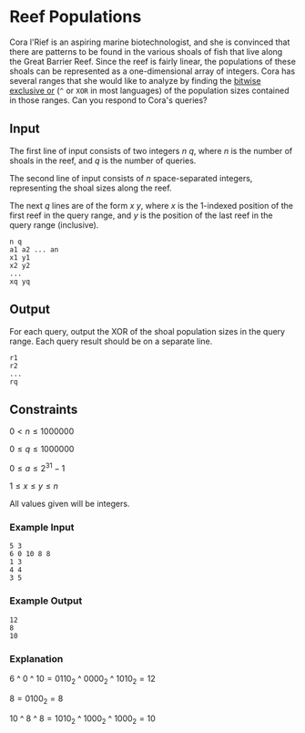 # Reef Populations

Cora l'Rief is an aspiring marine biotechnologist, and she is convinced that there are patterns to be found in the various shoals of fish that live along the Great Barrier Reef. Since the reef is fairly linear, the populations of these shoals can be represented as a one-dimensional array of integers. Cora has several ranges that she would like to analyze by finding the [bitwise exclusive or](https://en.wikipedia.org/wiki/Exclusive_or#Bitwise_operation) (`^` or `XOR` in most languages) of the population sizes contained in those ranges. Can you respond to Cora's queries?

## Input
The first line of input consists of two integers $n$ $q$, where $n$ is the number of shoals in the reef, and $q$ is the number of queries.

The second line of input consists of $n$ space-separated integers, representing the shoal sizes along the reef.

The next $q$ lines are of the form $x$ $y$, where $x$ is the 1-indexed position of the first reef in the query range, and $y$ is the position of the last reef in the query range (inclusive).

```
n q
a1 a2 ... an
x1 y1
x2 y2
...
xq yq
```

## Output
For each query, output the XOR of the shoal population sizes in the query range. Each query result should be on a separate line.

```
r1
r2
...
rq
```

## Constraints
$0 < n \leq 1000000$

$0 \leq q \leq 1000000$

$0 \leq a \leq 2^{31} - 1$

$1 \leq x \leq y \leq n$

All values given will be integers.

### Example Input
```
5 3
6 0 10 8 8
1 3
4 4
3 5
```

### Example Output
```
12
8
10
```

### Explanation
$6$ ^ $0$ ^ $10 = 0110_{2}$ ^ $0000_{2}$ ^ $1010_{2} = 12$

$8 = 0100_{2} = 8$

$10$ ^ $8$ ^ $8 = 1010_{2}$ ^ $1000_{2}$ ^ $1000_{2} = 10$
